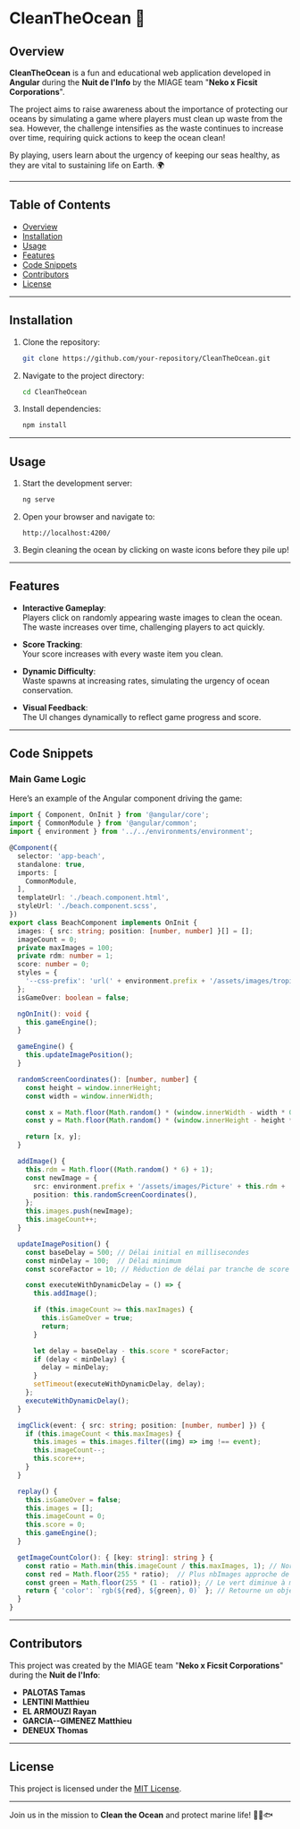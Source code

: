 
# CleanTheOcean 🌊

## Overview

**CleanTheOcean** is a fun and educational web application developed in **Angular** during the **Nuit de l'Info** by the MIAGE team "**Neko x Ficsit Corporations**".

The project aims to raise awareness about the importance of protecting our oceans by simulating a game where players must clean up waste from the sea. However, the challenge intensifies as the waste continues to increase over time, requiring quick actions to keep the ocean clean!

By playing, users learn about the urgency of keeping our seas healthy, as they are vital to sustaining life on Earth. 🌍

---

## Table of Contents
- [Overview](#overview)
- [Installation](#installation)
- [Usage](#usage)
- [Features](#features)
- [Code Snippets](#code-snippets)
- [Contributors](#contributors)
- [License](#license)

---

## Installation

1. Clone the repository:
   ```bash
   git clone https://github.com/your-repository/CleanTheOcean.git
   ```
2. Navigate to the project directory:
   ```bash
   cd CleanTheOcean
   ```
3. Install dependencies:
   ```bash
   npm install
   ```

---

## Usage

1. Start the development server:
   ```bash
   ng serve
   ```
2. Open your browser and navigate to:
   ```
   http://localhost:4200/
   ```
3. Begin cleaning the ocean by clicking on waste icons before they pile up!

---

## Features

- **Interactive Gameplay**:  
  Players click on randomly appearing waste images to clean the ocean. The waste increases over time, challenging players to act quickly.

- **Score Tracking**:  
  Your score increases with every waste item you clean.  

- **Dynamic Difficulty**:  
  Waste spawns at increasing rates, simulating the urgency of ocean conservation.  

- **Visual Feedback**:  
  The UI changes dynamically to reflect game progress and score.

---

## Code Snippets

### Main Game Logic
Here’s an example of the Angular component driving the game:

```typescript
import { Component, OnInit } from '@angular/core';
import { CommonModule } from '@angular/common';
import { environment } from '../../environments/environment';

@Component({
  selector: 'app-beach',
  standalone: true,
  imports: [
    CommonModule,
  ],
  templateUrl: './beach.component.html',
  styleUrl: './beach.component.scss',
})
export class BeachComponent implements OnInit {
  images: { src: string; position: [number, number] }[] = [];
  imageCount = 0;
  private maxImages = 100;
  private rdm: number = 1;
  score: number = 0;
  styles = {
    '--css-prefix': 'url(' + environment.prefix + '/assets/images/tropical-pixel-beach-with-surf_573660-418.png)',
  };
  isGameOver: boolean = false;

  ngOnInit(): void {
    this.gameEngine();
  }

  gameEngine() {
    this.updateImagePosition();
  }

  randomScreenCoordinates(): [number, number] {
    const height = window.innerHeight;
    const width = window.innerWidth;

    const x = Math.floor(Math.random() * (window.innerWidth - width * 0.1));
    const y = Math.floor(Math.random() * (window.innerHeight - height * 0.75)) + height * 0.35;

    return [x, y];
  }

  addImage() {
    this.rdm = Math.floor((Math.random() * 6) + 1);
    const newImage = {
      src: environment.prefix + '/assets/images/Picture' + this.rdm + '.png', // Replace with the actual path to your image
      position: this.randomScreenCoordinates(),
    };
    this.images.push(newImage);
    this.imageCount++;
  }

  updateImagePosition() {
    const baseDelay = 500; // Délai initial en millisecondes
    const minDelay = 100;  // Délai minimum
    const scoreFactor = 10; // Réduction de délai par tranche de score

    const executeWithDynamicDelay = () => {
      this.addImage();

      if (this.imageCount >= this.maxImages) {
        this.isGameOver = true;
        return;
      }

      let delay = baseDelay - this.score * scoreFactor;
      if (delay < minDelay) {
        delay = minDelay;
      }
      setTimeout(executeWithDynamicDelay, delay);
    };
    executeWithDynamicDelay();
  }

  imgClick(event: { src: string; position: [number, number] }) {
    if (this.imageCount < this.maxImages) {
      this.images = this.images.filter((img) => img !== event);
      this.imageCount--;
      this.score++;
    }
  }

  replay() {
    this.isGameOver = false;
    this.images = [];
    this.imageCount = 0;
    this.score = 0;
    this.gameEngine();
  }

  getImageCountColor(): { [key: string]: string } {
    const ratio = Math.min(this.imageCount / this.maxImages, 1); // Normalisation entre 0 et 1
    const red = Math.floor(255 * ratio);  // Plus nbImages approche de 15, plus le rouge devient intense
    const green = Math.floor(255 * (1 - ratio)); // Le vert diminue à mesure que nbImages augmente
    return { 'color': `rgb(${red}, ${green}, 0)` }; // Retourne un objet avec la propriété CSS 'color'
  }
}
```

---

## Contributors

This project was created by the MIAGE team "**Neko x Ficsit Corporations**" during the **Nuit de l'Info**:  
- **PALOTAS Tamas**  
- **LENTINI Matthieu**  
- **EL ARMOUZI Rayan**  
- **GARCIA--GIMENEZ Matthieu**  
- **DENEUX Thomas**  

---

## License

This project is licensed under the [MIT License](LICENSE).

---

Join us in the mission to **Clean the Ocean** and protect marine life! 🌊🦈🐟

